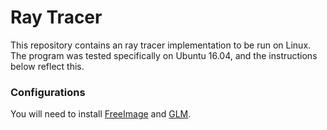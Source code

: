 # Ray Tracer
This repository contains an ray tracer implementation to be run on Linux.
The program was tested specifically on Ubuntu 16.04, and the instructions below
reflect this.

### Configurations
You will need to install [FreeImage](http://freeimage.sourceforge.net/) and [GLM](http://glm.g-truc.net/0.9.8/index.html).